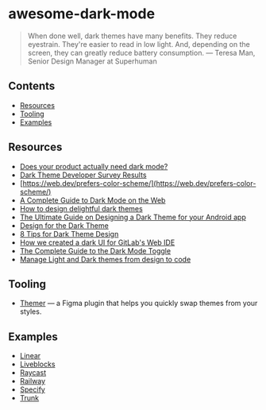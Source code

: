 # awesome-dark-mode

> When done well, dark themes have many benefits. 
> They reduce eyestrain. They're easier to read in low light. And, depending on the screen, they can greatly reduce battery consumption.
> — Teresa Man, Senior Design Manager at Superhuman

## Contents
* [Resources](#resources)
* [Tooling](#tooling)
* [Examples](#examples)

## Resources
* [Does your product actually need dark mode?](https://www.commandbar.com/blog/dark-mode-considerations)
* [Dark Theme Developer Survey Results](https://medium.com/dev-channel/let-there-be-darkness-maybe-9facd9c3023d)
* [https://web.dev/prefers-color-scheme/](https://web.dev/prefers-color-scheme/)
* [A Complete Guide to Dark Mode on the Web](https://css-tricks.com/a-complete-guide-to-dark-mode-on-the-web/)
* [How to design delightful dark themes](https://blog.superhuman.com/how-to-design-delightful-dark-themes-7b3da644ff1f)
* [The Ultimate Guide on Designing a Dark Theme for your Android app](https://blog.prototypr.io/how-to-design-a-dark-theme-for-your-android-app-3daeb264637)
* [Design for the Dark Theme](https://medium.com/snapp-mobile/design-for-the-dark-theme-9a2185bbb1d5)
* [8 Tips for Dark Theme Design](https://uxplanet.org/8-tips-for-dark-theme-design-8dfc2f8f7ab6)
* [How we created a dark UI for GitLab's Web IDE](https://about.gitlab.com/blog/2020/05/20/creating-a-dark-ui-for-gitlabs-web-ide/)
* [The Complete Guide to the Dark Mode Toggle](https://ryanfeigenbaum.com/dark-mode/)
* [Manage Light and Dark themes from design to code](https://specifyapp.com/guides/design-data-platforms-101/08-use-cases#managing-multiple-color-themes)

## Tooling
* [Themer](https://www.figma.com/community/plugin/731176732337510831/Themer) — a Figma plugin that helps you quickly swap themes from your styles.

## Examples
* [Linear](https://linear.app/)
* [Liveblocks](https://liveblocks.io/)
* [Raycast](https://raycast.com/)
* [Railway](https://railway.app/)
* [Specify](https://specifyapp.com/)
* [Trunk](https://trunk.io/)
